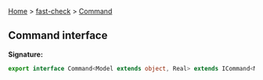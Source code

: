 [Home](/) &gt; [fast-check](../fast-check.md) &gt; [Command](Command.md)

## Command interface


<b>Signature:</b>

```typescript
export interface Command<Model extends object, Real> extends ICommand<Model, Real, void> 
```
